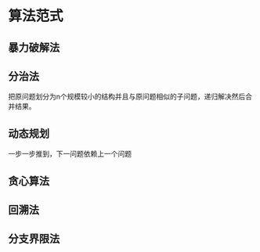 # 算法范式

## 暴力破解法

## 分治法

把原问题划分为n个规模较小的结构并且与原问题相似的子问题，递归解决然后合并结果。

## 动态规划

一步一步推到，下一问题依赖上一个问题

## 贪心算法

## 回溯法

## 分支界限法
